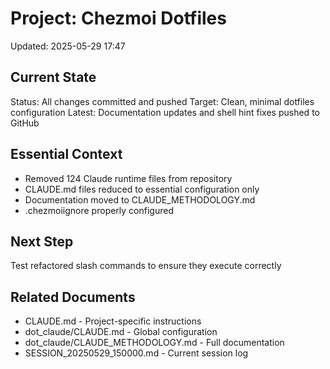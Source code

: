 # Project: Chezmoi Dotfiles
Updated: 2025-05-29 17:47

## Current State
Status: All changes committed and pushed
Target: Clean, minimal dotfiles configuration
Latest: Documentation updates and shell hint fixes pushed to GitHub

## Essential Context
- Removed 124 Claude runtime files from repository
- CLAUDE.md files reduced to essential configuration only
- Documentation moved to CLAUDE_METHODOLOGY.md
- .chezmoiignore properly configured

## Next Step
Test refactored slash commands to ensure they execute correctly

## Related Documents
- CLAUDE.md - Project-specific instructions
- dot_claude/CLAUDE.md - Global configuration
- dot_claude/CLAUDE_METHODOLOGY.md - Full documentation
- SESSION_20250529_150000.md - Current session log